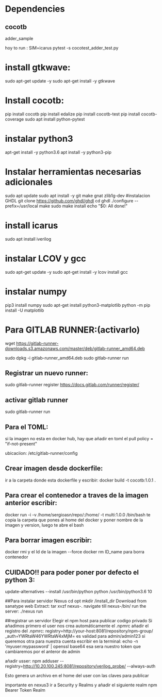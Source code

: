 # Dependencies

## cocotb
adder_sample

hoy to run : SIM=icarus pytest -s cocotest_adder_test.py

# install gtkwave:
sudo apt-get update -y
sudo apt-get install -y gtkwave


# Install cocotb:
pip install cocotb
pip install edalize
pip install cocotb-test
pip install cocotb-coverage
sudo apt install python-pytest

# instalar python3
apt-get install -y python3.6
apt install -y python3-pip

# Instalar herramientas necesarias adicionales
sudo apt update
sudo apt install -y git make gnat zlib1g-dev
#instalacion GHDL
git clone https://github.com/ghdl/ghdl
cd ghdl
./configure --prefix=/usr/local
make
sudo make install
echo "$0: All done!"

# install icarus
sudo apt install iverilog

# instalar LCOV y gcc
sudo apt-get update -y
sudo apt-get install -y lcov
install gcc

# instalar numpy
pip3 install numpy
sudo apt-get install python3-matplotlib
python -m pip install -U matplotlib


# Para GITLAB RUNNER:(activarlo)

wget https://gitlab-runner-downloads.s3.amazonaws.com/master/deb/gitlab-runner_amd64.deb

sudo dpkg -i gitlab-runner_amd64.deb
sudo gitlab-runner run


## Registrar un nuevo runner:
sudo gitlab-runner register
https://docs.gitlab.com/runner/register/

## activar gitlab runner
sudo gitlab-runner run

## Para el TOML:
si la imagen no esta en docker hub, hay que añadir en toml el pull policy = "if-not-present"

ubicaciion: /etc/gitlab-runner/config

## Crear imagen desde dockerfile:
ir a la carpeta donde esta dockerfile y escribir: docker build -t cocotb:1.0.1 .

## Para crear el contenedor a traves de la imagen anterior escribir:
docker run -i -v /home/sergioasn/repo/:/home/ -t multi:1.0.0 /bin/bash
te copia la carpeta que pones al home del docker y poner nombre de la imagen y version, luego te abre el bash

## Para borrar imagen escribir:
docker rmi y el Id de la imagen --force
docker rm ID_name para borra contenedor

## CUIDADO!! para poder poner por defecto el python 3:
update-alternatives --install /usr/bin/python python /usr/bin/python3.6 10

##Para instalar servidor Nexus
cd opt
mkdir /install_dir
Download from sanatype web
Extract: tar xvzf nexus-<version>.<tar file extension>
navigate till nexus-<version>/bin/
run the server: ./nexus run

##registrar un servidor
Elegir el npm host para publicar codigo privado
Si añadimos primero el user nos crea automáticamente el .npmrc
añadir el registro del .npmrc:
registry=http://your-host:8081/repository/npm-group/
_auth=YWRtaW46YWRtaW4xMjM= es validad para admin/admin123
si queremos otra para nuestra cuenta escribir en la terminal:
echo -n 'myuser:mypassword' | openssl base64
esa sera nuestro token que cambiaremos por el anteror de admin

añadir usser:
npm adduser --registry=http://10.20.100.245:8081/repository/verilog_probe/ --always-auth

Esto genera un archivo en el home del user con las claves para publicar

importante en nexus3 ir a Security y Realms y añadir el siguiente realm
npm Bearer Token Realm
